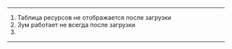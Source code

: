 ---
1. Таблица ресурсов не отображается после загрузки
2. Зум работает не всегда после загрузки
3. 
---